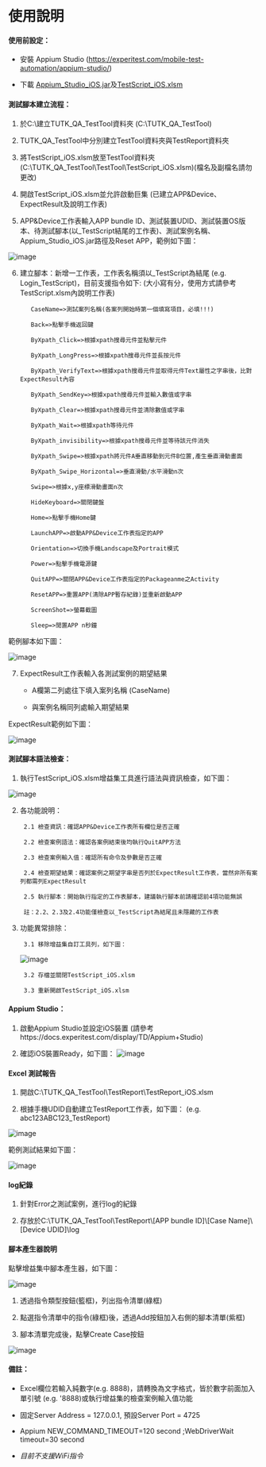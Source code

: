 # 使用說明
#### 使用前設定：

* 安裝 Appium Studio (https://experitest.com/mobile-test-automation/appium-studio/)

* 下載 <a href="https://github.com/Gilleschen/Appium_Studio_iOS/blob/master/Appium_Studio_iOS.jar">Appium_Studio_iOS.jar</a>及<a href="https://github.com/Gilleschen/Appium_Studio_iOS/blob/master/TestScript_iOS.xlsm">TestScript_iOS.xlsm</a>

#### 測試腳本建立流程：

1. 於C:\建立TUTK_QA_TestTool資料夾 (C:\TUTK_QA_TestTool)

2. TUTK_QA_TestTool中分別建立TestTool資料夾與TestReport資料夾

3. 將TestScript_iOS.xlsm放至TestTool資料夾 (C:\TUTK_QA_TestTool\TestTool\TestScript_iOS.xlsm)(檔名及副檔名請勿更改)

4. 開啟TestScript_iOS.xlsm並允許啟動巨集 (已建立APP&Device、ExpectResult及說明工作表)

5. APP&Device工作表輸入APP bundle ID、測試裝置UDID、測試裝置OS版本、待測試腳本(以_TestScript結尾的工作表)、測試案例名稱、Appium_Studio_iOS.jar路徑及Reset APP，範例如下圖：

![image](https://github.com/Gilleschen/Appium_Studio_iOS/blob/master/img/APPandDevices.PNG)

6. 建立腳本：新增一工作表，工作表名稱須以_TestScript為結尾 (e.g. Login_TestScript)，目前支援指令如下: (大小寫有分，使用方式請參考TestScript.xlsm內說明工作表)

          CaseName=>測試案列名稱(各案列開始時第一個填寫項目，必填!!!)

          Back=>點擊手機返回鍵

          ByXpath_Click=>根據xpath搜尋元件並點擊元件

          ByXpath_LongPress=>根據xpath搜尋元件並長按元件

          ByXpath_VerifyText=>根據xpath搜尋元件並取得元件Text屬性之字串後，比對ExpectResult內容

          ByXpath_SendKey=>根據xpath搜尋元件並輸入數值或字串

          ByXpath_Clear=>根據xpath搜尋元件並清除數值或字串

          ByXpath_Wait=>根據xpath等待元件

          ByXpath_invisibility=>根據xpath搜尋元件並等待該元件消失

          ByXpath_Swipe=>根據xpath將元件A垂直移動到元件B位置,產生垂直滑動畫面

          ByXpath_Swipe_Horizontal=>垂直滑動/水平滑動n次

          Swipe=>根據x,y座標滑動畫面n次

          HideKeyboard=>關閉鍵盤

          Home=>點擊手機Home鍵

          LaunchAPP=>啟動APP&Device工作表指定的APP

          Orientation=>切換手機Landscape及Portrait模式

          Power=>點擊手機電源鍵

          QuitAPP=>關閉APP&Device工作表指定的Packageanme之Activity

          ResetAPP=>重置APP(清除APP暫存紀錄)並重新啟動APP

          ScreenShot=>螢幕截圖

          Sleep=>閒置APP n秒鐘
  
範例腳本如下圖：

![image](https://github.com/Gilleschen/APP_Vsaas_2.0_Android_invoke_excel_Result_try_catch/blob/master/picture/Testcase_example.PNG)
  
7. ExpectResult工作表輸入各測試案例的期望結果

   * A欄第二列處往下填入案列名稱 (CaseName)
        
   * 與案例名稱同列處輸入期望結果
        
 ExpectResult範例如下圖：
 
 ![image](https://github.com/Gilleschen/APP_Vsaas_2.0_Android_invoke_excel_Result_try_catch/blob/master/picture/Result_example.PNG)

#### 測試腳本語法檢查：

1. 執行TestScript_iOS.xlsm增益集工具進行語法與資訊檢查，如下圖：

![image](https://github.com/Gilleschen/Android_invoke_excel/blob/master/picture/Gain_set.PNG)

2. 各功能說明：

        2.1 檢查資訊：確認APP&Device工作表所有欄位是否正確
        
        2.2 檢查案例語法：確認各案例結束後均執行QuitAPP方法
        
        2.3 檢查案例輸入值：確認所有命令及參數是否正確
        
        2.4 檢查期望結果：確認案例之期望字串是否列於ExpectResult工作表，當然非所有案列都需列ExpectResult
        
        2.5 執行腳本：開始執行指定的工作表腳本，建議執行腳本前請確認前4項功能無誤
        
        註：2.2、2.3及2.4功能僅檢查以_TestScript為結尾且未隱藏的工作表 

3. 功能異常排除：

        3.1 移除增益集自訂工具列，如下圖：
        
      ![image](https://github.com/Gilleschen/Appium_Auto_Testing_Android/blob/master/picture/troubleshooting.png)
        
        3.2 存檔並關閉TestScript_iOS.xlsm
        
        3.3 重新開啟TestScript_iOS.xlsm
        
#### Appium Studio：

1. 啟動Appium Studio並設定iOS裝置 (請參考https://docs.experitest.com/display/TD/Appium+Studio)

2. 確認iOS裝置Ready，如下圖：
![image](https://github.com/Gilleschen/Appium_Studio_iOS/blob/master/img/device_setting.png)

#### Excel 測試報告

1. 開啟C:\TUTK_QA_TestTool\TestReport\TestReport_iOS.xlsm

2. 根據手機UDID自動建立TestReport工作表，如下圖： (e.g. abc123ABC123_TestReport)

![image](https://github.com/Gilleschen/APP_Vsaas_2.0_Android_invoke_excel_Result_try_catch/blob/master/picture/Testreport_sheet_example.PNG)

範例測試結果如下圖：

![image](https://github.com/Gilleschen/Web_Auto_Testing/blob/master/picture/TestResult.PNG)

#### log紀錄

1. 針對Error之測試案例，進行log的紀錄

2. 存放於C:\TUTK_QA_TestTool\TestReport\\[APP bundle ID]\\[Case Name]\\[Device UDID]\\log

#### 腳本產生器說明

點擊增益集中腳本產生器，如下圖：

![image](https://github.com/Gilleschen/Appium_Auto_Testing_Android/blob/master/picture/ScriptCreator.png)

1. 透過指令類型按鈕(籃框)，列出指令清單(綠框)

2. 點選指令清單中的指令(綠框)後，透過Add按鈕加入右側的腳本清單(紫框)

3. 腳本清單完成後，點擊Create Case按鈕

![image](https://github.com/Gilleschen/Appium_Auto_Testing_Android/blob/master/picture/ScriptCreator3.png)

#### 備註：

* Excel欄位若輸入純數字(e.g. 8888)，請轉換為文字格式，皆於數字前面加入單引號 (e.g. '8888)或執行增益集的檢查案例輸入值功能

* 固定Server Address = 127.0.0.1, 預設Server Port = 4725

* Appium NEW_COMMAND_TIMEOUT=120 second ;WebDriverWait timeout=30 second

* *目前不支援WiFi指令*


